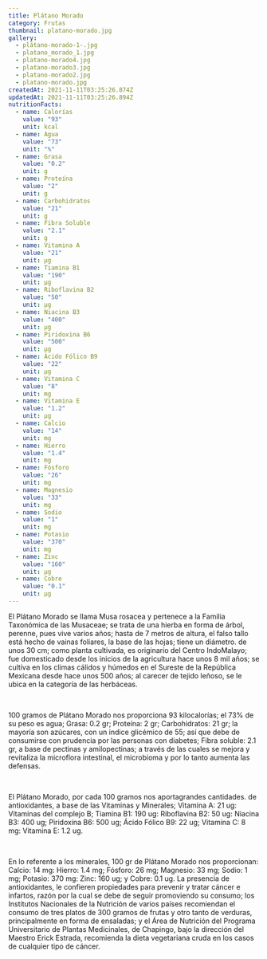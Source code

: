 ```yaml
---
title: Plátano Morado
category: Frutas
thumbnail: platano-morado.jpg
gallery:
  - plátano-morado-1-.jpg
  - platano_morado_1.jpg
  - platano-morado4.jpg
  - platano-morado3.jpg
  - platano-morado2.jpg
  - platano-morado.jpg
createdAt: 2021-11-11T03:25:26.874Z
updatedAt: 2021-11-11T03:25:26.894Z
nutritionFacts:
  - name: Calorías
    value: "93"
    unit: kcal
  - name: Agua
    value: "73"
    unit: "%"
  - name: Grasa
    value: "0.2"
    unit: g
  - name: Proteína
    value: "2"
    unit: g
  - name: Carbohidratos
    value: "21"
    unit: g
  - name: Fibra Soluble
    value: "2.1"
    unit: g
  - name: Vitamina A
    value: "21"
    unit: µg
  - name: Tiamina B1
    value: "190"
    unit: µg
  - name: Riboflavina B2
    value: "50"
    unit: µg
  - name: Niacina B3
    value: "400"
    unit: µg
  - name: Piridoxina B6
    value: "500"
    unit: µg
  - name: Ácido Fólico B9
    value: "22"
    unit: µg
  - name: Vitamina C
    value: "8"
    unit: mg
  - name: Vitamina E
    value: "1.2"
    unit: µg
  - name: Calcio
    value: "14"
    unit: mg
  - name: Hierro
    value: "1.4"
    unit: mg
  - name: Fósforo
    value: "26"
    unit: mg
  - name: Magnesio
    value: "33"
    unit: mg
  - name: Sodio
    value: "1"
    unit: mg
  - name: Potasio
    value: "370"
    unit: mg
  - name: Zinc
    value: "160"
    unit: µg
  - name: Cobre
    value: "0.1"
    unit: µg
---
```

El Plátano Morado se llama Musa rosacea y pertenece a la Familia Taxonómica de las Musaceae; se trata de una hierba en forma de árbol, perenne, pues vive varios años; hasta de 7 metros de altura, el falso tallo está hecho de vainas foliares, la base de las hojas; tiene un diámetro. de unos 30 cm; como planta cultivada, es originario del Centro IndoMalayo; fue domesticado desde los inicios de la agricultura hace unos 8 mil años; se cultiva en los climas cálidos y húmedos en el Sureste de la República Mexicana desde hace unos 500 años; al carecer de tejido leñoso, se le ubica en la categoría de las herbáceas.

<br/>

100 gramos de Plátano Morado nos proporciona 93 kilocalorías; el 73% de su peso es agua; Grasa: 0.2 gr; Proteína: 2 gr; Carbohidratos: 21 gr; la mayoría son azúcares, con un indice glicémico de 55; así que debe de consumirse con prudencia por las personas con diabetes; Fibra soluble: 2.1 gr, a base de pectinas y amilopectinas; a través de las cuales se mejora y revitaliza la microflora intestinal, el microbioma y por lo tanto aumenta las defensas.

<br/>

El Plátano Morado, por cada 100 gramos nos aportagrandes cantidades. de antioxidantes, a base de las Vitaminas y Minerales; Vitamina A: 21 ug: Vitaminas del complejo B; Tiamina B1: 190 ug: Riboflavina B2: 50 ug: Niacina B3: 400 ug; Piridoxina B6: 500 ug; Ácido Fólico B9: 22 ug; Vitamina C: 8 mg: Vitamina E: 1.2 ug.

<br/>

En lo referente a los minerales, 100 gr de Plátano Morado nos proporcionan: Calcio: 14 mg: Hierro: 1.4 mg; Fósforo: 26 mg; Magnesio: 33 mg; Sodio: 1 mg; Potasio: 370 mg: Zinc: 160 ug; y Cobre: 0.1 ug. La presencia de antioxidantes, le confieren propiedades para prevenir y tratar cáncer e infartos, razón por la cual se debe de seguir promoviendo su consumo; los Institutos Nacionales de la Nutrición de varios países recomiendan el consumo de tres platos de 300 gramos de frutas y otro tanto de verduras, principalmente en forma de ensaladas; y el Área de Nutrición del Programa Universitario de Plantas Medicinales, de Chapingo, bajo la dirección del Maestro Erick Estrada, recomienda la dieta vegetariana cruda en los casos de cualquier tipo de cáncer.